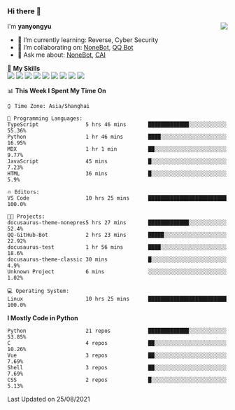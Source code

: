 ### Hi there 👋

<a href="#">
  <img align="right" src="https://github-readme-stats.vercel.app/api?username=yanyongyu&count_private=true&show_icons=true&bg_color=15,f2f7fd,E0EAFC" />
</a>

I'm **yanyongyu**

- 🌱 I’m currently learning: Reverse, Cyber Security
- 👯 I’m collaborating on: [NoneBot](https://github.com/nonebot), [QQ Bot](https://github.com/Mrs4s/go-cqhttp)
- 💬 Ask me about: [NoneBot](https://github.com/nonebot), [CAI](https://github.com/cscs181/CAI)

🌟 **My Skills**  
![](https://img.shields.io/badge/-Python-3e74a2?style=flat-square&logo=Python&logoColor=fff)
![](https://img.shields.io/badge/-Node.js-339933?style=flat-square&logo=Node.js&logoColor=fff)
![](https://img.shields.io/badge/-Vue-4fc08d?style=flat-square&logo=Vue.js&logoColor=fff)
![](https://img.shields.io/badge/-React-2d98ce?style=flat-square&logo=React&logoColor=fff)
![](https://img.shields.io/badge/-Docker-2496ED?style=flat-square&logo=Docker&logoColor=fff)
![](https://img.shields.io/badge/-Linux-000000?style=flat-square&logo=Linux&logoColor=fff)
![](https://img.shields.io/badge/-MySQL-4479A1?style=flat-square&logo=MySQL&logoColor=fff)
![](https://img.shields.io/badge/-Redis-DC382D?style=flat-square&logo=Redis&logoColor=fff)
![](https://img.shields.io/badge/-MongoDB-47A248?style=flat-square&logo=MongoDB&logoColor=fff)

<!--START_SECTION:waka-->
📊 **This Week I Spent My Time On** 

```text
⌚︎ Time Zone: Asia/Shanghai

💬 Programming Languages: 
TypeScript               5 hrs 46 mins       █████████████░░░░░░░░░░░░   55.36% 
Python                   1 hr 46 mins        ████░░░░░░░░░░░░░░░░░░░░░   16.95% 
MDX                      1 hr 1 min          ██░░░░░░░░░░░░░░░░░░░░░░░   9.77% 
JavaScript               45 mins             █░░░░░░░░░░░░░░░░░░░░░░░░   7.23% 
HTML                     36 mins             █░░░░░░░░░░░░░░░░░░░░░░░░   5.9%

🔥 Editors: 
VS Code                  10 hrs 25 mins      █████████████████████████   100.0%

🐱‍💻 Projects: 
docusaurus-theme-nonepres5 hrs 27 mins       █████████████░░░░░░░░░░░░   52.4% 
QQ-GitHub-Bot            2 hrs 23 mins       █████░░░░░░░░░░░░░░░░░░░░   22.92% 
docusaurus-test          1 hr 56 mins        ████░░░░░░░░░░░░░░░░░░░░░   18.6% 
docusaurus-theme-classic 30 mins             █░░░░░░░░░░░░░░░░░░░░░░░░   4.9% 
Unknown Project          6 mins              ░░░░░░░░░░░░░░░░░░░░░░░░░   1.02%

💻 Operating System: 
Linux                    10 hrs 25 mins      █████████████████████████   100.0%

```

**I Mostly Code in Python** 

```text
Python                   21 repos            █████████████░░░░░░░░░░░░   53.85% 
C                        4 repos             ██░░░░░░░░░░░░░░░░░░░░░░░   10.26% 
Vue                      3 repos             ██░░░░░░░░░░░░░░░░░░░░░░░   7.69% 
Shell                    3 repos             ██░░░░░░░░░░░░░░░░░░░░░░░   7.69% 
CSS                      2 repos             █░░░░░░░░░░░░░░░░░░░░░░░░   5.13%

```



 Last Updated on 25/08/2021
<!--END_SECTION:waka-->
